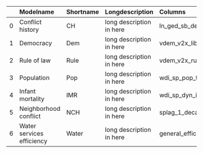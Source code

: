 |    | Modelname                 | Shortname   | Longdescription          | Columns                |
|---:|:--------------------------|:------------|:-------------------------|:-----------------------|
|  0 | Conflict history          | CH          | long description in here | ln_ged_sb_dep          |
|  1 | Democracy                 | Dem         | long description in here | vdem_v2x_libdem        |
|  2 | Rule of law               | Rule        | long description in here | vdem_v2x_rule          |
|  3 | Population                | Pop         | long description in here | wdi_sp_pop_totl        |
|  4 | Infant mortality          | IMR         | long description in here | wdi_sp_dyn_imrt_in     |
|  5 | Neighborhood conflict     | NCH         | long description in here | splag_1_decay_ged_sb_5 |
|  6 | Water services efficiency | Water       | long description in here | general_efficiency_t48 |